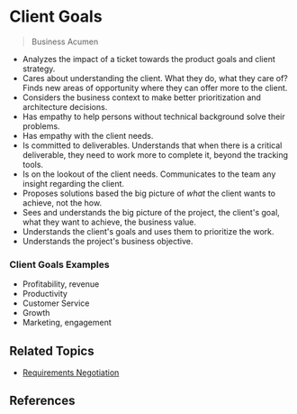 # Client Goals
> Business Acumen

* Analyzes the impact of a ticket towards the product goals and client strategy.
* Cares about understanding the client. What they do, what they care of? Finds new areas of opportunity where they can offer more to the client.
* Considers the business context to make better prioritization and architecture decisions.
* Has empathy to help persons without technical background solve their problems.
* Has empathy with the client needs.
* Is committed to deliverables. Understands that when there is a critical deliverable, they need to work more to complete it, beyond the tracking tools.
* Is on the lookout of the client needs. Communicates to the team any insight regarding the client.
* Proposes solutions based the big picture of _what_ the client wants to achieve, not the how.
* Sees and understands the big picture of the project, the client's goal, what they want to achieve, the business value.
* Understands the client's goals and uses them to prioritize the work.
* Understands the project's business objective.

### Client Goals Examples

* Profitability, revenue
* Productivity
* Customer Service
* Growth
* Marketing, engagement

## Related Topics

* [Requirements Negotiation](/communication-with-stakeholders.md#requirements-negotiation)

## References
